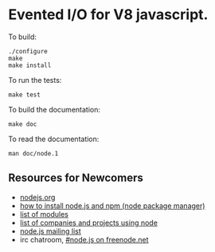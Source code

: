 Evented I/O for V8 javascript.
===

To build:

    ./configure
    make 
    make install

To run the tests:
  
    make test

To build the documentation:

    make doc
 
To read the documentation:

    man doc/node.1

Resources for Newcomers
---
  - [nodejs.org](http://nodejs.org/)
  - [how to install node.js and npm (node package manager)](joyeur.com/2010/12/10/installing-node-and-npm/)
  - [list of modules](github.com/ry/node/wiki/modules)
  - [list of companies and projects using node](github.com/ry/node/wiki)
  - [node.js mailing list](http://groups.google.com/group/nodejs)
  - irc chatroom, [#node.js on freenode.net](http://webchat.freenode.net?channels=node.js&uio=d4)